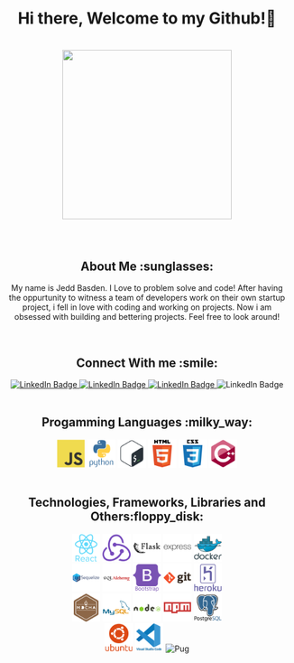<h1 align="center">Hi there, Welcome to my Github!👋<h1> 
<div id="header" align="center">
  <img src="https://media.giphy.com/media/3oKIPnAiaMCws8nOsE/giphy.gif" width="300" height="300"/>
</div>  
  <br/>
<h2 align="center"> About Me :sunglasses:</h2>
  
<p align="center">My name is Jedd Basden. I Love to problem solve and code! After having the oppurtunity to witness a team of developers work on their own startup project, i fell in love with coding and working on projects. Now i am obsessed with building and bettering projects. Feel free to look around!</p>

<br/>
  
<h2 align="center"> Connect With me :smile:</h2>
  <div align="center">
    <a href="https://www.linkedin.com/in/jeddbasden/">
      <img src="https://img.shields.io/badge/LinkedIn-blue?logo=linkedin&logoColor=white&style=for-the-badge" alt="LinkedIn Badge"/>
    </a>
    <a href="https://angel.co/u/jedd-basden">
      <img src="https://img.shields.io/badge/angellist-white?logo=angellist&logoColor=black&style=for-the-badge" alt="LinkedIn Badge"/>
    </a>
    <a href="https://jeddbasden.github.io">
      <img src="https://img.shields.io/badge/portfolio-black?logo=&logoColor=white&style=for-the-badge" alt="LinkedIn Badge"/>
    </a>
      <img src="https://img.shields.io/badge/Yasuke%234992-purple?logo=discord&logoColor=white&style=for-the-badge" alt="LinkedIn Badge"/>
  </div>
<br/>
  
  <h2 align="center">Progamming Languages :milky_way:</h2>
   <div align="center">
     <img src="https://github.com/devicons/devicon/blob/master/icons/javascript/javascript-original.svg" height="50" width="50" alt="Javascript"/>
     <img src="https://github.com/devicons/devicon/blob/master/icons/python/python-original-wordmark.svg" height="50" width="50" alt="Python"/>
     <img src="https://github.com/devicons/devicon/blob/master/icons/bash/bash-original.svg" height="50" width="50" alt="Bash"/>
     <img src="https://github.com/devicons/devicon/blob/master/icons/html5/html5-original-wordmark.svg" height="50" width="50" alt="HTML"/>
     <img src="https://github.com/devicons/devicon/blob/master/icons/css3/css3-original-wordmark.svg" height="50" width="50" alt="CSS"/>
     <img src="https://github.com/devicons/devicon/blob/master/icons/cplusplus/cplusplus-original.svg" height="50" width="50" alt="C++"/>
   </div>

<br/>

 <h2 align="center"> Technologies, Frameworks, Libraries and Others:floppy_disk:</h2>
  <div align="center">
    <img src="https://github.com/devicons/devicon/blob/master/icons/react/react-original-wordmark.svg" height="50" weight="50" alt="React" />
    <img src="https://github.com/devicons/devicon/blob/master/icons/redux/redux-original.svg" height="50" weight="50" alt="Redux" />
    <img src="https://github.com/devicons/devicon/blob/master/icons/flask/flask-original-wordmark.svg" height="50" weight="50" alt="Flask" />
    <img src="https://github.com/devicons/devicon/blob/master/icons/express/express-original-wordmark.svg" height="50" weight="50" alt="Express" />
    <img src="https://github.com/devicons/devicon/blob/master/icons/docker/docker-original-wordmark.svg" height="50" weight="50" alt="Docker" />
  </div>
  <div align="center">
    <img src="https://github.com/devicons/devicon/blob/master/icons/sequelize/sequelize-original-wordmark.svg" height="50" weight="50" alt="Sequelize" />
    <img src="https://github.com/devicons/devicon/blob/master/icons/sqlalchemy/sqlalchemy-original-wordmark.svg" height="50" weight="50" alt="SqlAlchemy" />
    <img src="https://github.com/devicons/devicon/blob/master/icons/bootstrap/bootstrap-plain-wordmark.svg" height="50" weight="50" alt="Bootstrap" />
    <img src="https://github.com/devicons/devicon/blob/master/icons/git/git-original-wordmark.svg" height="50" weight="50" alt="Git" />
    <img src="https://github.com/devicons/devicon/blob/master/icons/heroku/heroku-original-wordmark.svg" height="50" weight="50" alt="Heroku" />
  </div>
  <div align="center">
    <img src="https://github.com/devicons/devicon/blob/master/icons/mocha/mocha-plain.svg" height="50" weight="50" alt="Mocha" />
    <img src="https://github.com/devicons/devicon/blob/master/icons/mysql/mysql-original-wordmark.svg" height="50" weight="50" alt="Sql" />
    <img src="https://github.com/devicons/devicon/blob/master/icons/nodejs/nodejs-original-wordmark.svg" height="50" weight="50" alt="Node" />
    <img src="https://github.com/devicons/devicon/blob/master/icons/npm/npm-original-wordmark.svg" height="50" weight="50" alt="NPM" />
    <img src="https://github.com/devicons/devicon/blob/master/icons/postgresql/postgresql-original-wordmark.svg" height="50" weight="50" alt="PostgresQl" />
  </div>
  <div align="center">
    <img src="https://github.com/devicons/devicon/blob/master/icons/ubuntu/ubuntu-plain-wordmark.svg" height="50" weight="50" alt="Ubuntu" />
    <img src="https://github.com/devicons/devicon/blob/master/icons/vscode/vscode-original-wordmark.svg" height="50" weight="50" alt="VScode" />
    <img src="https://cdn.dribbble.com/users/1057/screenshots/5978248/pug_1x.jpg" height="50" weight="50" alt="Pug" />
  </div>

